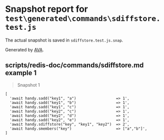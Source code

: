 # Snapshot report for `test\generated\commands\sdiffstore.test.js`

The actual snapshot is saved in `sdiffstore.test.js.snap`.

Generated by [AVA](https://ava.li).

## scripts/redis-doc/commands/sdiffstore.md example 1

> Snapshot 1

    [
      'await handy.sadd("key1", "a")                  => 1',
      'await handy.sadd("key1", "b")                  => 1',
      'await handy.sadd("key1", "c")                  => 1',
      'await handy.sadd("key2", "c")                  => 1',
      'await handy.sadd("key2", "d")                  => 1',
      'await handy.sadd("key2", "e")                  => 1',
      'await handy.sdiffstore("key", "key1", "key2")  => 2',
      'await handy.smembers("key")                    => ["a","b"]',
    ]

